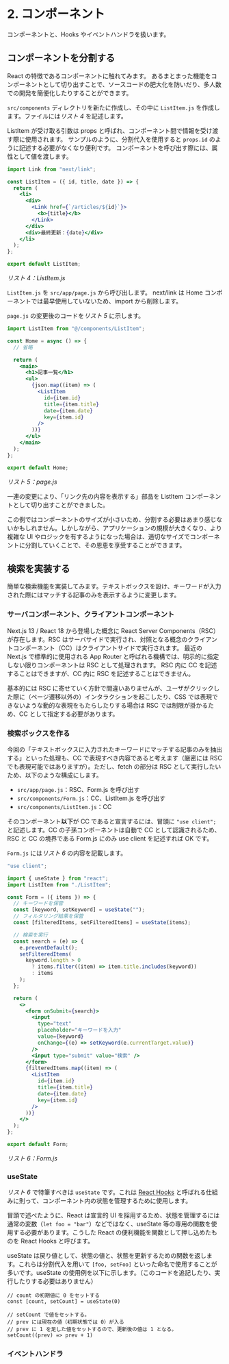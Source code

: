 # 2. コンポーネント

コンポーネントと、Hooks やイベントハンドラを扱います。

## コンポーネントを分割する

React の特徴であるコンポーネントに触れてみます。
あるまとまった機能をコンポーネントとして切り出すことで、ソースコードの肥大化を防いだり、多人数での開発を簡便化したりすることができます。

`src/components` ディレクトリを新たに作成し、その中に `ListItem.js` を作成します。ファイルには*リスト 4* を記述します。

ListItem が受け取る引数は props と呼ばれ、コンポーネント間で情報を受け渡す際に使用されます。
サンプルのように、分割代入を使用すると `props.id` のように記述する必要がなくなり便利です。
コンポーネントを呼び出す際には、属性として値を渡します。

```jsx
import Link from "next/link";

const ListItem = ({ id, title, date }) => {
  return (
    <li>
      <div>
        <Link href={`/articles/${id}`}>
          <b>{title}</b>
        </Link>
      </div>
      <div>最終更新：{date}</div>
    </li>
  );
};

export default ListItem;
```

*リスト 4：ListItem.js*

`ListItem.js` を `src/app/page.js` から呼び出します。
next/link は Home コンポーネントでは最早使用していないため、import から削除します。

`page.js` の変更後のコードを*リスト 5* に示します。

```jsx
import ListItem from "@/components/ListItem";

const Home = async () => {
  // 省略

  return (
    <main>
      <h1>記事一覧</h1>
      <ul>
        {json.map((item) => (
          <ListItem
            id={item.id}
            title={item.title}
            date={item.date}
            key={item.id}
          />
        ))}
      </ul>
    </main>
  );
};

export default Home;
```

*リスト 5：page.js*

一連の変更により、「リンク先の内容を表示する」部品を ListItem コンポーネントとして切り出すことができました。

この例ではコンポーネントのサイズが小さいため、分割する必要はあまり感じないかもしれません。しかしながら、アプリケーションの規模が大きくなり、より複雑な UI やロジックを有するようになった場合は、適切なサイズでコンポーネントに分割していくことで、その恩恵を享受することができます。

## 検索を実装する

簡単な検索機能を実装してみます。テキストボックスを設け、キーワードが入力された際にはマッチする記事のみを表示するように変更します。

### サーバコンポーネント、クライアントコンポーネント

Next.js 13 / React 18 から登場した概念に React Server Components（RSC）が存在します。RSC はサーバサイドで実行され、対照となる概念のクライアントコンポーネント（CC）はクライアントサイドで実行されます。
最近の Next.js で標準的に使用される App Router と呼ばれる機構では、明示的に指定しない限りコンポーネントは RSC として処理されます。
RSC 内に CC を記述することはできますが、CC 内に RSC を記述することはできません。

基本的には RSC に寄せていく方針で間違いありませんが、ユーザがクリックした際に（ページ遷移以外の）インタラクションを起こしたり、CSS では表現できないような動的な表現をもたらしたりする場合は RSC では制限が掛かるため、CC として指定する必要があります。

### 検索ボックスを作る

今回の「テキストボックスに入力されたキーワードにマッチする記事のみを抽出する」といった処理も、CC で表現すべき内容であると考えます（厳密には RSC でも表現可能ではありますが）。ただし、fetch の部分は RSC として実行したいため、以下のような構成にします。

- `src/app/page.js`：RSC、Form.js を呼び出す
- `src/components/Form.js`：CC、ListItem.js を呼び出す
- `src/components/ListItem.js`：CC

そのコンポーネント**以下**が CC であると宣言するには、冒頭に `"use client";` と記述します。CC の子孫コンポーネントは自動で CC として認識されるため、RSC と CC の境界である Form.js にのみ use client を記述すれば OK です。

`Form.js` には*リスト 6* の内容を記載します。

```jsx
"use client";

import { useState } from "react";
import ListItem from "./ListItem";

const Form = ({ items }) => {
  // キーワードを保管
  const [keyword, setKeyword] = useState("");
  // フィルタリング結果を保管
  const [filteredItems, setFilteredItems] = useState(items);

  // 検索を実行
  const search = (e) => {
    e.preventDefault();
    setFilteredItems(
      keyword.length > 0
        ? items.filter((item) => item.title.includes(keyword))
        : items
    );
  };

  return (
    <>
      <form onSubmit={search}>
        <input
          type="text"
          placeholder="キーワードを入力"
          value={keyword}
          onChange={(e) => setKeyword(e.currentTarget.value)}
        />
        <input type="submit" value="検索" />
      </form>
      {filteredItems.map((item) => (
        <ListItem
          id={item.id}
          title={item.title}
          date={item.date}
          key={item.id}
        />
      ))}
    </>
  );
};

export default Form;
```

*リスト 6：Form.js*

### useState

*リスト 6* で特筆すべきは `useState` です。これは [React Hooks](https://ja.react.dev/reference/react/hooks) と呼ばれる仕組みに則って、コンポーネント内の状態を管理するために使用します。

冒頭で述べたように、React は宣言的 UI を採用するため、状態を管理するには通常の変数（`let foo = "bar"`）などではなく、useState 等の専用の関数を使用する必要があります。こうした React の便利機能を関数として押し込めたものを React Hooks と呼びます。

useState は戻り値として、状態の値と、状態を更新するための関数を返します。これらは分割代入を用いて `[foo, setFoo]` といった命名で使用することが多いです。useState の使用例を以下に示します。（このコードを追記したり、実行したりする必要はありません）

```
// count の初期値に 0 をセットする
const [count, setCount] = useState(0)

// setCount で値をセットする。
// prev には現在の値（初期状態では 0）が入る
// prev に 1 を足した値をセットするので、更新後の値は 1 となる。
setCount((prev) => prev + 1)
```

### イベントハンドラ